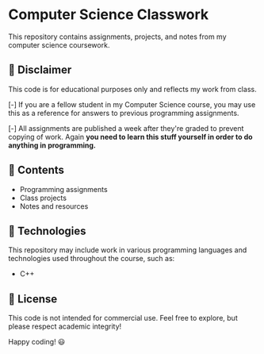 # Computer Science Classwork

This repository contains assignments, projects, and notes from my computer science coursework.  

## 📌 Disclaimer  
This code is for educational purposes only and reflects my work from class.

[-] If you are a fellow student in my Computer Science course, you may use this as a reference for answers to previous programming assignments.


[-] All assignments are published a week after they're graded to prevent copying of work. Again __you need to learn this stuff yourself in order to do anything in programming.__

## 📂 Contents  
- Programming assignments  
- Class projects  
- Notes and resources  

## 🚀 Technologies  
This repository may include work in various programming languages and technologies used throughout the course, such as:  
- C++  

## 📝 License  
This code is not intended for commercial use. Feel free to explore, but please respect academic integrity!  

Happy coding! 😃
